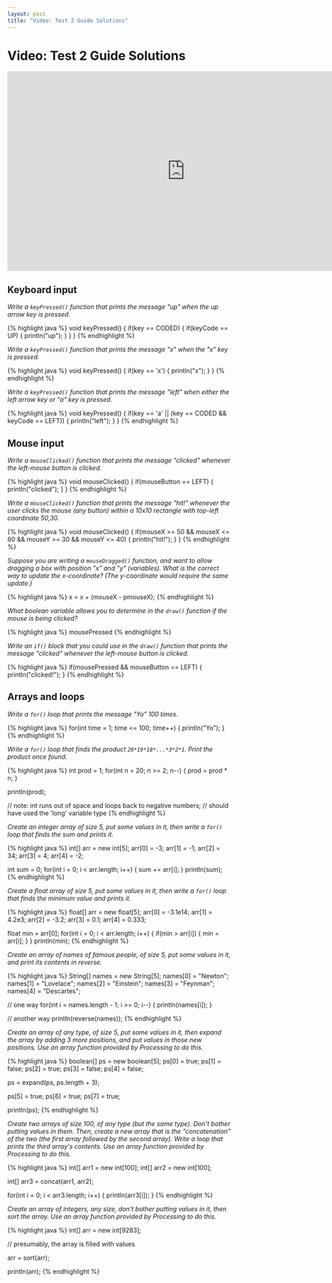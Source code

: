 ```yaml
---
layout: post
title: "Video: Test 2 Guide Solutions"
---
```


# Video: Test 2 Guide Solutions

<div style="text-align: center">
<iframe src="http://player.vimeo.com/video/60606717?title=0&amp;byline=0&amp;portrait=0&amp;color=ffffff" width="800" height="450" frameborder="0" webkitAllowFullScreen mozallowfullscreen allowFullScreen></iframe>
</div>

## Keyboard input

*Write a `keyPressed()` function that prints the message "up" when the
up arrow key is pressed.*
  
{% highlight java %}
void keyPressed()
{
  if(key == CODED)
  {
    if(keyCode == UP)
    {
      println("up");
    }
  }
}
{% endhighlight %}
  
*Write a `keyPressed()` function that prints the message "x" when the
 "x" key is pressed.*
  
{% highlight java %}
void keyPressed()
{
  if(key == 'x')
  {
    println("x");
  }
}
{% endhighlight %}

*Write a `keyPressed()` function that prints the message "left" when
 either the left arrow key or "a" key is pressed.*
  
{% highlight java %}
void keyPressed()
{
  if(key == 'a' || (key == CODED && keyCode == LEFT))
  {
    println("left");
  }
}
{% endhighlight %}

## Mouse input

*Write a `mouseClicked()` function that prints the message "clicked"
 whenever the left-mouse button is clicked.*
  
{% highlight java %}
void mouseClicked()
{
  if(mouseButton == LEFT)
  {
    println("clicked");
  }
}
{% endhighlight %}
  
*Write a `mouseClicked()` function that prints the message "hit!"
 whenever the user clicks the mouse (any button) within a 10x10
 rectangle with top-left coordinate 50,30.*
  
{% highlight java %}
void mouseClicked()
{
  if(mouseX >= 50 && mouseX <= 60 && mouseY >= 30 && mouseY <= 40)
  {
    println("hit!");
  }
}
{% endhighlight %}
  
*Suppose you are writing a `mouseDragged()` function, and want to
 allow dragging a box with position "x" and "y" (variables). What is
 the correct way to update the x-coordinate? (The y-coordinate would
 require the same update.)*
  
{% highlight java %}
x = x + (mouseX - pmouseX);
{% endhighlight %}
  
*What boolean variable allows you to determine in the `draw()`
 function if the mouse is being clicked?*
  
{% highlight java %}
mousePressed
{% endhighlight %}
  
*Write an `if()` block that you could use in the `draw()` function
 that prints the message "clicked" whenever the left-mouse button is
 clicked.*
  
{% highlight java %}
if(mousePressed && mouseButton == LEFT)
{
  println("clicked!");
}
{% endhighlight %}

## Arrays and loops

*Write a `for()` loop that prints the message "Yo" 100 times.*

{% highlight java %}
for(int time = 1; time <= 100; time++)
{
  println("Yo");
}
{% endhighlight %}

*Write a `for()` loop that finds the product
 `20*19*18*...*3*2*1`. Print the product once found.*
  
{% highlight java %}
int prod = 1;
for(int n = 20; n >= 2; n--)
{
  prod = prod * n;
}

println(prod);

// note: int runs out of space and loops back to negative numbers;
// should have used the 'long' variable type
{% endhighlight %}

*Create an integer array of size 5, put some values in it, then write
 a `for()` loop that finds the sum and prints it.*
  
{% highlight java %}
int[] arr = new int[5];
arr[0] = -3;
arr[1] = -1;
arr[2] = 34;
arr[3] = 4;
arr[4] = -2;

int sum = 0;
for(int i = 0; i < arr.length; i++)
{
  sum += arr[i];
}
println(sum);
{% endhighlight %}
  
*Create a float array of size 5, put some values in it, then write a
 `for()` loop that finds the minimum value and prints it.*
  
{% highlight java %}
float[] arr = new float[5];
arr[0] = -3.1e14;
arr[1] = 4.2e3;
arr[2] = -3.2;
arr[3] = 0.1;
arr[4] = 0.333;

float min = arr[0];
for(int i = 0; i < arr.length; i++)
{
  if(min > arr[i])
  {
    min = arr[i];
  }
}
println(min);
{% endhighlight %}

*Create an array of names of famous people, of size 5, put some
 values in it, and print its contents in reverse.*
  
{% highlight java %}
String[] names = new String[5];
names[0] = "Newton";
names[1] = "Lovelace";
names[2] = "Einstein";
names[3] = "Feynman";
names[4] = "Descartes";

// one way
for(int i = names.length - 1; i >= 0; i--)
{
  println(names[i]);
}

// another way
println(reverse(names));
{% endhighlight %}
  
*Create an array of any type, of size 5, put some values in it, then
 expand the array by adding 3 more positions, and put values in those
 new positions. Use an array function provided by Processing to do
 this.*
  
{% highlight java %}
boolean[] ps = new boolean[5];
ps[0] = true;
ps[1] = false;
ps[2] = true;
ps[3] = false;
ps[4] = false;

ps = expand(ps, ps.length + 3);

ps[5] = true;
ps[6] = true;
ps[7] = true;

println(ps);
{% endhighlight %}
  
*Create two arrays of size 100, of any type (but the same
 type). Don't bother putting values in them. Then, create a new array
 that is the "concatenation" of the two (the first array followed by
 the second array). Write a loop that prints the third array's
 contents. Use an array function provided by Processing to do this.*
  
{% highlight java %}
int[] arr1 = new int[100];
int[] arr2 = new int[100];

int[] arr3 = concat(arr1, arr2);

for(int i = 0; i < arr3.length; i++)
{
  println(arr3[i]);
}
{% endhighlight %}
  
*Create an array of integers, any size, don't bother putting values
 in it, then sort the array. Use an array function provided by
 Processing to do this.*

{% highlight java %}
int[] arr = new int[9283];

// presumably, the array is filled with values

arr = sort(arr);

println(arr);
{% endhighlight %}

